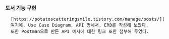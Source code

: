 <h3>도서 기능 구현</h3>

<pre>
  [https://potatoscatteringsmile.tistory.com/manage/posts/](https://potatoscatteringsmile.tistory.com/185)
  여기에, Use Case Diagram, API 명세서, ERD를 작성해 보았다.
  또한 Postman으로 만든 API 예시에 대한 링크 또한 첨부해 두었다.
</pre>
